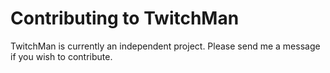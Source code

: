 # Contributing to TwitchMan

TwitchMan is currently an independent project. Please send me a message if you
wish to contribute.